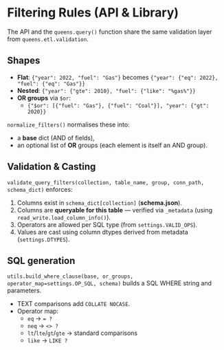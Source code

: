 # Filtering Rules (API & Library)

The API and the `queens.query()` function share the same validation layer from `queens.etl.validation`.

## Shapes
- **Flat**: `{"year": 2022, "fuel": "Gas"}` becomes `{"year": {"eq": 2022}, "fuel": {"eq": "Gas"}}`
- **Nested**: `{"year": {"gte": 2010}, "fuel": {"like": "%gas%"}}`
- **OR groups** via `$or`: 
  - `{"$or": [{"fuel": "Gas"}, {"fuel": "Coal"}], "year": {"gt": 2020}}`

`normalize_filters()` normalises these into:
- a **base** dict (AND of fields),
- an optional list of **OR** groups (each element is itself an AND group).

## Validation & Casting
`validate_query_filters(collection, table_name, group, conn_path, schema_dict)` enforces:
1) Columns exist in `schema_dict[collection]` (**schema.json**).
2) Columns are **queryable for this table** — verified via `_metadata` (using `read_write.load_column_info()`).
3) Operators are allowed per SQL type (from `settings.VALID_OPS`).
4) Values are cast using column dtypes derived from metadata (`settings.DTYPES`).

## SQL generation
`utils.build_where_clause(base, or_groups, operator_map=settings.OP_SQL, schema)` builds a SQL WHERE string and parameters.
- TEXT comparisons add `COLLATE NOCASE`.
- Operator map:
  - `eq` → `= ?`
  - `neq` → `<> ?`
  - `lt`/`lte`/`gt`/`gte` → standard comparisons
  - `like` → `LIKE ?`

